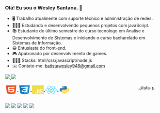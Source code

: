 ### Olá! Eu sou o Wesley Santana. 👋

- 🖥️ Trabalho atualmente com suporte técnico e administração de redes.
- 👨🏾‍💻 Estudando e desenvolvendo pequenos projetos com javaScript.
- 📚 Estudante do último semestre do curso tecnologo em Analise e Desenvolvimento de Sistemas e iniciando o curso bacharelado em Sistemas de Informação.
- 😀 Entusiasta do front-end.
- 🎮 Apaixonado por desenvolvimento de games.
- 👨🏾‍💻 Stacks: html/css/javascript/node.js
- ✉️ Contate-me: batistawesley948@gmail.com

<div>
  <a href="https://github.com/WesleyBSa">
  <img height="180cm" src="https://github-readme-stats.vercel.app/api?username=WesleyBSa&show_icons-true&theme=dracula&include_all_commits-true&count_private-true"/>
  <img height="180" src="https://github-readme-stats.vercel.app/api/top-langs/?username=WesleyBSa&layout=compact&langs_count=16&theme=dracula"/>
</div>

<div style="display: inline_block"><br>
  <img align="center" alt="Wesley-HTML" height="30" width="40" src="https://raw.githubusercontent.com/devicons/devicon/master/icons/html5/html5-original.svg">
  <img align="center" alt="Wesley-CSS" height="30" width="40" src="https://raw.githubusercontent.com/devicons/devicon/master/icons/css3/css3-original.svg">
  <img align="center" alt="Wesley-Js" height="30" width="40" src="https://raw.githubusercontent.com/devicons/devicon/master/icons/javascript/javascript-plain.svg">
  <img align="center" alt="Wesley-React" height="30" width="40" src="https://raw.githubusercontent.com/devicons/devicon/master/icons/react/react-original.svg">
  <img align="center" alt="Wesley-Python" height="30" width="40" src="https://raw.githubusercontent.com/devicons/devicon/master/icons/python/python-original.svg">
   <img align="right" alt="Rafa-pic" height="150" style="border-radius:50px;" src="https://gifs.eco.br/wp-content/uploads/2022/11/gifs-de-programador-29.gif">
</div>
</div>
  
  ##
 
<div> 
  <a href="https://instagram.com/wesleysantana077" target="_blank"><img src="https://img.shields.io/badge/-Instagram-%23E4405F?style=for-the-badge&logo=instagram&logoColor=white" target="_blank"></a>
 	<a href="https://www.twitch.tv/" target="_blank"><img src="https://img.shields.io/badge/Twitch-9146FF?style=for-the-badge&logo=twitch&logoColor=white" target="_blank"></a>
 <a href="https://discord.gg/" target="_blank"><img src="https://img.shields.io/badge/Discord-7289DA?style=for-the-badge&logo=discord&logoColor=white" target="_blank"></a> 
  <a href = "mailto:contatobatistawesley948@gmail.com"><img src="https://img.shields.io/badge/-Gmail-%23333?style=for-the-badge&logo=gmail&logoColor=white" target="_blank"></a>
  <a href="https://www.linkedin.com/in/wesley-batista-74b7a1198/" target="_blank"><img src="https://img.shields.io/badge/-LinkedIn-%230077B5?style=for-the-badge&logo=linkedin&logoColor=white" target="_blank"></a> 
  
</div>
  
  
